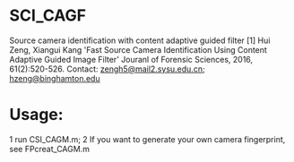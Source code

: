 # SCI_CAGF
Source camera identification with content adaptive guided filter
[1] Hui Zeng, Xiangui Kang 'Fast Source Camera Identification Using Content Adaptive Guided Image Filter' Jouranl of Forensic Sciences, 2016, 61(2):520-526.
Contact: zengh5@mail2.sysu.edu.cn; hzeng@binghamton.edu

# Usage:
1 run CSI_CAGM.m;
2 If you want to generate your own camera fingerprint, see FPcreat_CAGM.m
